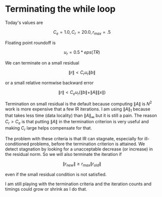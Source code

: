 # Terminating the while loop

Today's values are
```math
C_e = 1.0, C_r = 20.0, r_{max} = .5
```

Floating point roundoff is 
```math
u_r = 0.5 * eps(TR)
```

We can terminate on a small residual
```math
\| r \| < C_r u_r \| b \|
```
or a small relative normwise backward error
```math
\| r \| < C_e u_r (\| b \| + \| A \| \| x \|)
```

Termination on small residual is the default because computing $\| A \|$
is $N^2$ work is more expensive that a few IR iterations. I am using
$\| A \|_1$ because that takes less time (data locality) than 
$\| A \|_\infty$ but it is still a pain. The reason $C_r > C_e$ is
that putting $\| A \|$ in the termination criterion is very useful
and making $C_r$ large helps compensate for that.

The problem with these criteria is
that IR can stagnate, especially for ill-conditioned problems, before
the termination criterion is attained. We detect stagnation by looking
for a unacceptable decrease (or increase) in the residual norm. So we will
also terminate the iteration if
```math
\| r_{new} \| \ge r_{max} \| r_{old} \|
```
even if the small residual condition is not satisfied.

I am still playing with the termination criteria and the iteration
counts and timings could grow or shrink as I do that. 

